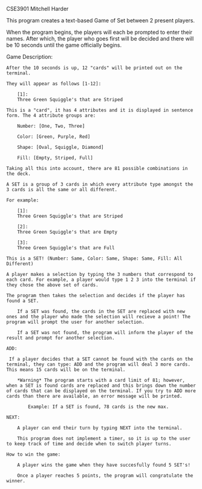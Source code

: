CSE3901
Mitchell Harder

This program creates a text-based Game of Set between 2 present players.

When the program begins, the players will each be prompted to enter their names. After which, the player who goes first will be decided and there will be 10 seconds until the game officially begins.

Game Description:

    After the 10 seconds is up, 12 "cards" will be printed out on the terminal.

    They will appear as follows [1-12]:

        [1]: 
        Three Green Squiggle's that are Striped
    
    This is a "card", it has 4 attributes and it is displayed in sentence form. The 4 attribute groups are:

        Number: [One, Two, Three]

        Color: [Green, Purple, Red]

        Shape: [Oval, Squiggle, Diamond]

        Fill: [Empty, Striped, Full]

    Taking all this into account, there are 81 possible combinations in the deck.

    A SET is a group of 3 cards in which every attribute type amongst the 3 cards is all the same or all different.

    For example:

        [1]: 
        Three Green Squiggle's that are Striped

        [2]: 
        Three Green Squiggle's that are Empty

        [3]: 
        Three Green Squiggle's that are Full

    This is a SET! (Number: Same, Color: Same, Shape: Same, Fill: All Different)

    A player makes a selection by typing the 3 numbers that correspond to each card. For example, a player would type 1 2 3 into the terminal if they chose the above set of cards.

    The program then takes the selection and decides if the player has found a SET.

        If a SET was found, the cards in the SET are replaced with new ones and the player who made the selection will recieve a point! The program will prompt the user for another selection.

        If a SET was not found, the program will inform the player of the result and prompt for another selection.

    ADD:

     If a player decides that a SET cannot be found with the cards on the terminal, they can type: ADD and the program will deal 3 more cards. This means 15 cards will be on the terminal.

        *Warning* The program starts with a card limit of 81; however, when a SET is found cards are replaced and this brings down the number of cards that can be displayed on the terminal. If you try to ADD more cards than there are available, an error message will be printed.

            Example: If a SET is found, 78 cards is the new max.

    NEXT:

        A player can end their turn by typing NEXT into the terminal.

        This program does not implement a timer, so it is up to the user to keep track of time and decide when to switch player turns.

    How to win the game:

        A player wins the game when they have succesfully found 5 SET's!

        Once a player reaches 5 points, the program will congratulate the winner.


